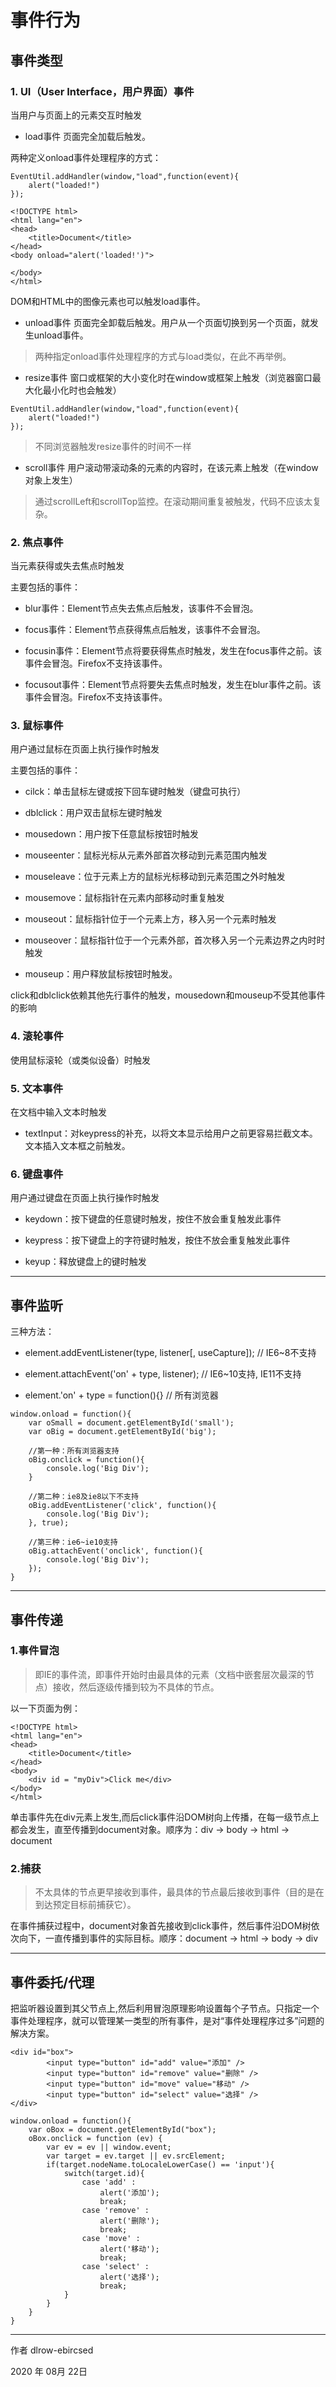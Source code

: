 # 事件行为

## 事件类型

### 1. UI（User Interface，用户界面）事件
当用户与页面上的元素交互时触发

* load事件
页面完全加载后触发。

两种定义onload事件处理程序的方式：

```
EventUtil.addHandler(window,"load",function(event){
    alert("loaded!")
});
```

```
<!DOCTYPE html>
<html lang="en">
<head>
    <title>Document</title>
</head>
<body onload="alert('loaded!')">
    
</body>
</html>
```

DOM和HTML中的图像元素也可以触发load事件。

* unload事件
页面完全卸载后触发。用户从一个页面切换到另一个页面，就发生unload事件。

> 两种指定onload事件处理程序的方式与load类似，在此不再举例。

* resize事件
窗口或框架的大小变化时在window或框架上触发（浏览器窗口最大化最小化时也会触发）

```
EventUtil.addHandler(window,"load",function(event){
    alert("loaded!")
});
```

> 不同浏览器触发resize事件的时间不一样
* scroll事件
用户滚动带滚动条的元素的内容时，在该元素上触发（在window对象上发生）

> 通过scrollLeft和scrollTop监控。在滚动期间重复被触发，代码不应该太复杂。

### 2. 焦点事件
当元素获得或失去焦点时触发

主要包括的事件：
* blur事件：Element节点失去焦点后触发，该事件不会冒泡。

* focus事件：Element节点获得焦点后触发，该事件不会冒泡。

* focusin事件：Element节点将要获得焦点时触发，发生在focus事件之前。该事件会冒泡。Firefox不支持该事件。

* focusout事件：Element节点将要失去焦点时触发，发生在blur事件之前。该事件会冒泡。Firefox不支持该事件。

### 3. 鼠标事件
用户通过鼠标在页面上执行操作时触发

主要包括的事件：
* cilck：单击鼠标左键或按下回车键时触发（键盘可执行）

* dblclick：用户双击鼠标左键时触发

* mousedown：用户按下任意鼠标按钮时触发

* mouseenter：鼠标光标从元素外部首次移动到元素范围内触发

* mouseleave：位于元素上方的鼠标光标移动到元素范围之外时触发

* mousemove：鼠标指针在元素内部移动时重复触发

* mouseout：鼠标指针位于一个元素上方，移入另一个元素时触发

* mouseover：鼠标指针位于一个元素外部，首次移入另一个元素边界之内时时触发

* mouseup：用户释放鼠标按钮时触发。

click和dblclick依赖其他先行事件的触发，mousedown和mouseup不受其他事件的影响

### 4. 滚轮事件
使用鼠标滚轮（或类似设备）时触发

### 5. 文本事件
在文档中输入文本时触发

* textInput：对keypress的补充，以将文本显示给用户之前更容易拦截文本。文本插入文本框之前触发。

### 6. 键盘事件
用户通过键盘在页面上执行操作时触发

* keydown：按下键盘的任意键时触发，按住不放会重复触发此事件

* keypress：按下键盘上的字符键时触发，按住不放会重复触发此事件

* keyup：释放键盘上的键时触发

---

## 事件监听
三种方法：
* element.addEventListener(type, listener[, useCapture]);   // IE6~8不支持

* element.attachEvent('on' + type, listener);    // IE6~10支持, IE11不支持

* element.'on' + type = function(){} // 所有浏览器

```
window.onload = function(){
    var oSmall = document.getElementById('small');
    var oBig = document.getElementById('big');
 
    //第一种：所有浏览器支持
    oBig.onclick = function(){
        console.log('Big Div');
    }

    //第二种：ie8及ie8以下不支持
    oBig.addEventListener('click', function(){
        console.log('Big Div');
    }, true);
 
    //第三种：ie6~ie10支持
    oBig.attachEvent('onclick', function(){
        console.log('Big Div');
    });
}
```

---

## 事件传递

### 1.事件冒泡
> 即IE的事件流，即事件开始时由最具体的元素（文档中嵌套层次最深的节点）接收，然后逐级传播到较为不具体的节点。

以一下页面为例：

```
<!DOCTYPE html>
<html lang="en">
<head>
    <title>Document</title>
</head>
<body>
    <div id = "myDiv">Click me</div>
</body>
</html>
```

单击事件先在div元素上发生,而后click事件沿DOM树向上传播，在每一级节点上都会发生，直至传播到document对象。顺序为：div -> body -> html -> document

### 2.捕获
> 不太具体的节点更早接收到事件，最具体的节点最后接收到事件（目的是在到达预定目标前捕获它）。

在事件捕获过程中，document对象首先接收到click事件，然后事件沿DOM树依次向下，一直传播到事件的实际目标。顺序：document -> html -> body -> div

---

## 事件委托/代理
把监听器设置到其父节点上,然后利用冒泡原理影响设置每个子节点。只指定一个事件处理程序，就可以管理某一类型的所有事件，是对“事件处理程序过多”问题的解决方案。

```
<div id="box">
        <input type="button" id="add" value="添加" />
        <input type="button" id="remove" value="删除" />
        <input type="button" id="move" value="移动" />
        <input type="button" id="select" value="选择" />
</div>
```

```
window.onload = function(){
    var oBox = document.getElementById("box");
    oBox.onclick = function (ev) {
        var ev = ev || window.event;
        var target = ev.target || ev.srcElement;
        if(target.nodeName.toLocaleLowerCase() == 'input'){
            switch(target.id){
                case 'add' :
                    alert('添加');
                    break;
                case 'remove' :
                    alert('删除');
                    break;
                case 'move' :
                    alert('移动');
                    break;
                case 'select' :
                    alert('选择');
                    break;
            }
        }
    }
}
```

---
作者 dlrow-ebircsed

2020 年 08月 22日

